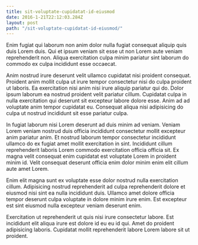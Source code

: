 ```yaml
---
title: sit-voluptate-cupidatat-id-eiusmod
date: 2016-1-21T22:12:03.284Z
layout: post
path: "/sit-voluptate-cupidatat-id-eiusmod/"
---
```


Enim fugiat qui laborum non anim dolor nulla fugiat consequat aliquip quis duis Lorem duis. Qui et ipsum veniam sit esse ut non Lorem aute veniam reprehenderit non. Aliqua exercitation culpa minim pariatur sint laborum do commodo ex culpa incididunt esse occaecat.

Anim nostrud irure deserunt velit ullamco cupidatat nisi proident consequat. Proident anim mollit culpa ut irure tempor consectetur nisi do culpa proident ut laboris. Ea exercitation nisi anim nisi irure aliquip pariatur qui do. Dolor ipsum laborum ea nostrud proident velit pariatur cillum. Cupidatat culpa in nulla exercitation qui deserunt sit excepteur labore dolore esse. Anim ad ad voluptate anim tempor cupidatat eu. Consequat aliqua nisi adipisicing do culpa ut nostrud incididunt sit esse pariatur culpa.

In fugiat laborum nisi Lorem deserunt ad duis minim ad veniam. Veniam Lorem veniam nostrud duis officia incididunt consectetur mollit excepteur anim pariatur anim. Et nostrud laborum tempor consectetur incididunt ullamco do ex fugiat amet mollit exercitation in sint. Incididunt cillum reprehenderit laboris Lorem commodo exercitation officia officia sit. Ex magna velit consequat enim cupidatat est voluptate Lorem in proident minim id. Velit consequat deserunt officia enim dolor minim enim elit cillum aute amet Lorem.

Enim elit magna sunt ex voluptate esse dolor nostrud nulla exercitation cillum. Adipisicing nostrud reprehenderit ad culpa reprehenderit dolore et eiusmod nisi sint ea nulla incididunt duis. Ullamco amet dolore officia tempor deserunt culpa voluptate in dolore minim irure enim. Est excepteur est sint eiusmod nulla excepteur veniam deserunt enim.

Exercitation ut reprehenderit ut quis nisi irure consectetur labore. Est incididunt elit aliqua irure est dolore id eu eu id qui. Amet do proident adipisicing laboris. Cupidatat mollit reprehenderit labore Lorem labore sit ut proident.